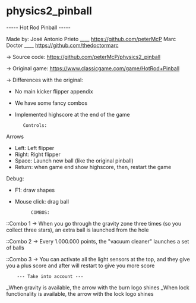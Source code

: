 # physics2_pinball

----- Hot Rod Pinball -----

Made by: 
José Antonio Prieto ____ https://github.com/peterMcP
Marc Doctor ____ https://github.com/thedoctormarc

-> Source code: https://github.com/peterMcP/physics2_pinball 

-> Original game: https://www.classicgame.com/game/HotRod+Pinball

-> Differences with the original: 
  - No main kicker flipper appendix
  - We have some fancy combos
  - Implemented highscore at the end of the game

           Controls:
Arrows
- Left: Left flipper
- Right: Right flipper
- Space: Launch new ball (like the original pinball)
- Return: when game end show highscore, then, restart the game

Debug:
- F1: draw shapes
- Mouse click: drag ball


            COMBOS: 

::Combo 1 -> When you go through the gravity zone
  three times (so you collect three stars), an extra 
  ball is launched from the hole

::Combo 2 -> Every 1.000.000 points, the "vacuum 
  cleaner" launches a set of balls

::Combo 3 -> You can activate all the light sensors
  at the top, and they give you a plus score and after will 
  restart to give you more score

        --- Take into account --- 

_When gravity is available, the arrow with the burn
  logo shines
_When lock functionality is available, the arrow
  with the lock logo shines 
